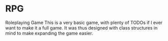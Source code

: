 # RPG
Roleplaying Game
This is a very basic game, with plenty of TODOs if I ever want to make it a full game. It was thus designed with class structures in mind to make expanding the game easier.
